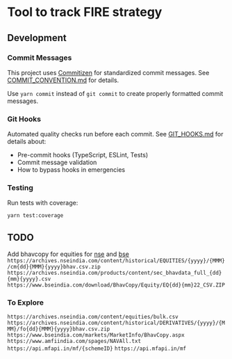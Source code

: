 # Tool to track FIRE strategy

## Development

### Commit Messages

This project uses [Commitizen](https://commitizen.github.io/cz-cli/) for standardized commit messages. See [COMMIT_CONVENTION.md](./COMMIT_CONVENTION.md) for details.

Use `yarn commit` instead of `git commit` to create properly formatted commit messages.

### Git Hooks

Automated quality checks run before each commit. See [GIT_HOOKS.md](./GIT_HOOKS.md) for details about:

- Pre-commit hooks (TypeScript, ESLint, Tests)
- Commit message validation
- How to bypass hooks in emergencies

### Testing

Run tests with coverage:

```bash
yarn test:coverage
```

## TODO

Add bhavcopy for equities for [nse](https://archives.nseindia.com/content/historical/EQUITIES/2022/APR/cm19APR2022bhav.csv.zip) and [bse](https://www.bseindia.com/download/BhavCopy/Equity/EQ040322_CSV.ZIP)
`https://archives.nseindia.com/content/historical/EQUITIES/{yyyy}/{MMM}/cm{dd}{MMM}{yyyy}bhav.csv.zip`
`https://archives.nseindia.com/products/content/sec_bhavdata_full_{dd}{mm}{yyyy}.csv`
`https://www.bseindia.com/download/BhavCopy/Equity/EQ{dd}{mm}22_CSV.ZIP`

### To Explore

`https://archives.nseindia.com/content/equities/bulk.csv`
`https://archives.nseindia.com/content/historical/DERIVATIVES/{yyyy}/{MMM}/fo{dd}{MMM}{yyyy}bhav.csv.zip`
`https://www.bseindia.com/markets/MarketInfo/BhavCopy.aspx`
`https://www.amfiindia.com/spages/NAVAll.txt`
`https://api.mfapi.in/mf/{schemeID}`
`https://api.mfapi.in/mf`
